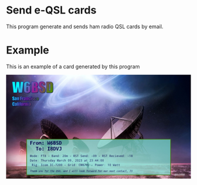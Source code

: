 
# Send e-QSL cards

This program generate and sends ham radio QSL cards by email.


# Example

This is an example of a card generated by this program

![Example](misc/qsl-example.jpg)
